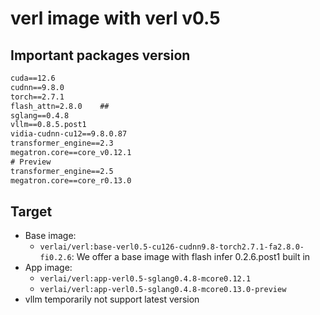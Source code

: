 # verl image with verl v0.5

## Important packages version

```txt
cuda==12.6
cudnn==9.8.0
torch==2.7.1
flash_attn=2.8.0    ##
sglang==0.4.8
vllm==0.8.5.post1
vidia-cudnn-cu12==9.8.0.87
transformer_engine==2.3
megatron.core==core_v0.12.1
# Preview
transformer_engine==2.5
megatron.core==core_r0.13.0
```

## Target

- Base image:
    - `verlai/verl:base-verl0.5-cu126-cudnn9.8-torch2.7.1-fa2.8.0-fi0.2.6`: We offer a base image with flash infer 0.2.6.post1 built in
- App image:
    - `verlai/verl:app-verl0.5-sglang0.4.8-mcore0.12.1`
    - `verlai/verl:app-verl0.5-sglang0.4.8-mcore0.13.0-preview`
- vllm temporarily not support latest version